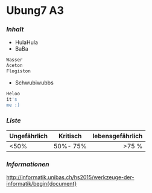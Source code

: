 # Ubung7 A3
 

### *Inhalt* 
- HulaHula  
- BaBa  

```sh
Wasser
Aceton
Flogiston
```
 
- Schwubiwubbs
 
```sh  
Heloo
it's
me :)
```
 
### *Liste*

| **Ungefährlich**| **Kritisch** | **lebensgefährlich** |  
|:--------|:--------:|--------:| 
| <50% | 50%- 75%| >75 % |  


### *Informationen* 
http://informatik.unibas.ch/hs2015/werkzeuge-der-informatik/begin{document}
